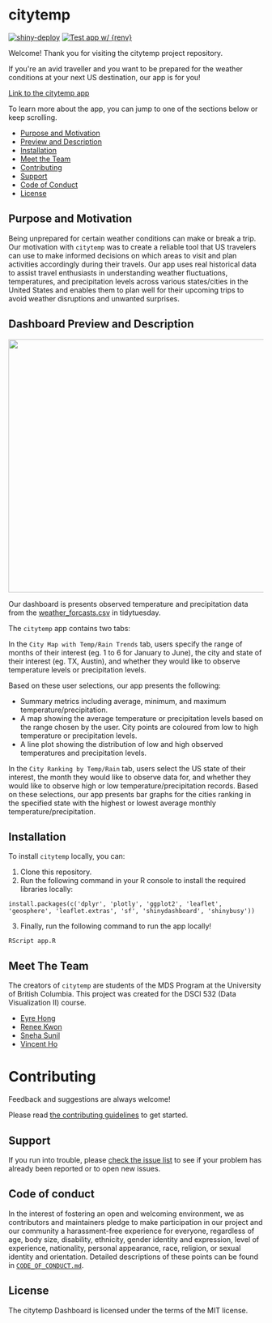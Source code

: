 # citytemp

[![shiny-deploy](https://github.com/UBC-MDS/citytemp/actions/workflows/deploy-app.yaml/badge.svg)](https://github.com/UBC-MDS/citytemp/actions/workflows/deploy-app.yaml) [![Test app w/ {renv}](https://github.com/UBC-MDS/citytemp/actions/workflows/testing.yaml/badge.svg)](https://github.com/UBC-MDS/citytemp/actions/workflows/testing.yaml)


Welcome! Thank you for visiting the citytemp project repository.

If you're an avid traveller and you want to be prepared for the weather conditions at your next US destination, our app is for you! 

[Link to the citytemp app](https://eyrexh.shinyapps.io/citytemp/)

To learn more about the app, you can jump to one of the sections below or keep scrolling.

* [Purpose and Motivation](#purpose-and-motivation)
* [Preview and Description](#dashboard-preview-and-description)
* [Installation](#installation)
* [Meet the Team](#meet-the-team)
* [Contributing](#contributing)
* [Support](#support)
* [Code of Conduct](#code-of-conduct)
* [License](#license)

## Purpose and Motivation

Being unprepared for certain weather conditions can make or break a trip. Our motivation with `citytemp` was to create a reliable tool that US travelers can use to make informed decisions on which areas to visit and plan activities accordingly during their travels. Our app uses real historical data to assist travel enthusiasts in understanding weather fluctuations, temperatures, and precipitation levels across various states/cities in the United States and enables them to plan well for their upcoming trips to avoid weather disruptions and unwanted surprises.

## Dashboard Preview and Description

<img src='img/demo.gif' width="1000" height="500">

Our dashboard is presents observed temperature and precipitation data from the [weather_forcasts.csv](https://github.com/rfordatascience/tidytuesday/blob/master/data/2022/2022-12-20/weather_forecasts.csv) in tidytuesday. 

The `citytemp` app contains two tabs: 

In the `City Map with Temp/Rain Trends` tab, users specify the range of months of their interest (eg. 1 to 6 for January to June), the city and state of their interest (eg. TX, Austin), and whether they would like to observe temperature levels or precipitation levels.

Based on these user selections, our app presents the following:

  - Summary metrics including average, minimum, and maximum temperature/precipitation. 
  - A map showing the average temperature or precipitation levels based on the range chosen by the user. City points are coloured from low to high temperature or precipitation levels. 
  - A line plot showing the distribution of low and high observed temperatures and precipitation levels. 

In the `City Ranking by Temp/Rain` tab, users select the US state of their interest, the month they would like to observe data for, and whether they would like to observe high or low temperature/precipitation records. Based on these selections, our app presents bar graphs for the cities ranking in the specified state with the highest or lowest average monthly temperature/precipitation.

## Installation

To install `citytemp` locally, you can:

1. Clone this repository.
2. Run the following command in your R console to install the required libraries locally:

```{r}
install.packages(c('dplyr', 'plotly', 'ggplot2', 'leaflet', 'geosphere', 'leaflet.extras', 'sf', 'shinydashboard', 'shinybusy'))
```

3. Finally, run the following command to run the app locally!

```{r}
RScript app.R
```

## Meet The Team

The creators of `citytemp` are students of the MDS Program at the University of British Columbia. This project was created for the DSCI 532 (Data Visualization II) course. 

* [Eyre Hong](https://github.com/eyrexh)
* [Renee Kwon](https://github.com/renee-kwon)
* [Sneha Sunil](https://github.com/snesunil)
* [Vincent Ho](https://github.com/vincentho32)

# Contributing

Feedback and suggestions are always welcome! 

Please read [the contributing guidelines](https://github.com/UBC-MDS/citytemp/blob/main/CONTRIBUTING.md)
to get started.

## Support

If you run into trouble, please [check the issue
list](https://github.com/UBC-MDS/citytemp/issues) to see
if your problem has already been reported or to open new issues.

## Code of conduct

In the interest of fostering an open and welcoming environment, we as contributors and maintainers pledge to make participation in our project and our community a harassment-free experience for everyone, regardless of age, body size, disability, ethnicity, gender identity and expression, level of experience, nationality, personal appearance, race, religion, or sexual identity and orientation. Detailed descriptions
of these points can be found in [`CODE_OF_CONDUCT.md`](https://github.com/UBC-MDS/citytemp/blob/main/CODE_OF_CONDUCT.md).

## License
The citytemp Dashboard is licensed under the terms of the MIT license.
